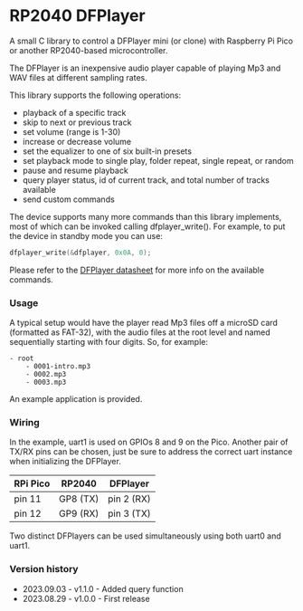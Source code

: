 # RP2040 DFPlayer

A small C library to control a DFPlayer mini (or clone) with Raspberry Pi Pico or another RP2040-based microcontroller.

The DFPlayer is an inexpensive audio player capable of playing Mp3 and WAV files at different sampling rates.

This library supports the following operations:
- playback of a specific track
- skip to next or previous track
- set volume (range is 1-30)
- increase or decrease volume
- set the equalizer to one of six built-in presets
- set playback mode to single play, folder repeat, single repeat, or random
- pause and resume playback
- query player status, id of current track, and total number of tracks available
- send custom commands

The device supports many more commands than this library implements, most of which can be invoked calling dfplayer_write(). For example, to put the device in standby mode you can use:
```c
dfplayer_write(&dfplayer, 0x0A, 0);
```
Please refer to the [DFPlayer datasheet](https://wiki.dfrobot.com/DFPlayer_Mini_SKU_DFR0299) for more info on the available commands.

### Usage
A typical setup would have the player read Mp3 files off a microSD card (formatted as FAT-32), with the audio files at the root level and named sequentially starting with four digits. So, for example:
```
- root
    - 0001-intro.mp3
    - 0002.mp3
    - 0003.mp3
```

An example application is provided.

### Wiring
In the example, uart1 is used on GPIOs 8 and 9 on the Pico. Another pair of TX/RX pins can be chosen, just be sure to address the correct uart instance when initializing the DFPlayer.

| RPi Pico | RP2040   | DFPlayer   |
|----------|----------|------------|
| pin 11   | GP8 (TX) | pin 2 (RX) |
| pin 12   | GP9 (RX) | pin 3 (TX) |

Two distinct DFPlayers can be used simultaneously using both uart0 and uart1.

### Version history
- 2023.09.03 - v1.1.0 - Added query function
- 2023.08.29 - v1.0.0 - First release